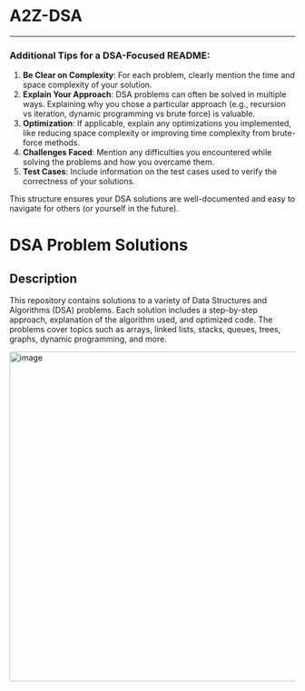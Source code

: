 # A2Z-DSA

---

### Additional Tips for a DSA-Focused README:
1. **Be Clear on Complexity**: For each problem, clearly mention the time and space complexity of your solution.
2. **Explain Your Approach**: DSA problems can often be solved in multiple ways. Explaining why you chose a particular approach (e.g., recursion vs iteration, dynamic programming vs brute force) is valuable.
3. **Optimization**: If applicable, explain any optimizations you implemented, like reducing space complexity or improving time complexity from brute-force methods.
4. **Challenges Faced**: Mention any difficulties you encountered while solving the problems and how you overcame them.
5. **Test Cases**: Include information on the test cases used to verify the correctness of your solutions.

This structure ensures your DSA solutions are well-documented and easy to navigate for others (or yourself in the future).



# DSA Problem Solutions

## Description
This repository contains solutions to a variety of Data Structures and Algorithms (DSA) problems. Each solution includes a step-by-step approach, explanation of the algorithm used, and optimized code. The problems cover topics such as arrays, linked lists, stacks, queues, trees, graphs, dynamic programming, and more.




<img width="581" alt="image" src="https://github.com/user-attachments/assets/e57bf1a5-aaa5-49b3-8899-165635bb3ed1">
